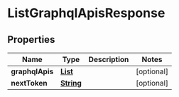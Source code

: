 

# ListGraphqlApisResponse


## Properties

| Name | Type | Description | Notes |
|------------ | ------------- | ------------- | -------------|
|**graphqlApis** | [**List**](List.md) |  |  [optional] |
|**nextToken** | [**String**](String.md) |  |  [optional] |



